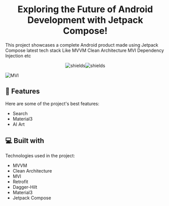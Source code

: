 <h1 align="center" id="title">Exploring the Future of Android Development with Jetpack Compose!</h1>

<p id="description">This project showcases a complete Android product made using Jetpack Compose latest tech stack Like MVVM Clean Architecture MVI Dependency Injection etc</p><p>   </p>    <p align="center"><img src="https://img.shields.io/badge/build-passing-brighgreeb" alt="shields"><img src="https://img.shields.io/badge/licence-GPL--3.0-orange" alt="shields"></p>

![MVI](https://github.com/chiragthummar/JetpackComposeMVIArchitecture/assets/6572475/cb87a445-3553-4306-aff4-30962cd74661)


<h2>🧐 Features</h2>

Here are some of the project's best features:

*   Search
*   Material3
*   AI Art
  
<h2>💻 Built with</h2>

Technologies used in the project:

*   MVVM
*   Clean Architecture
*   MVI
*   Retrofit
*   Dagger-Hilt
*   Material3
*   Jetpack Compose
